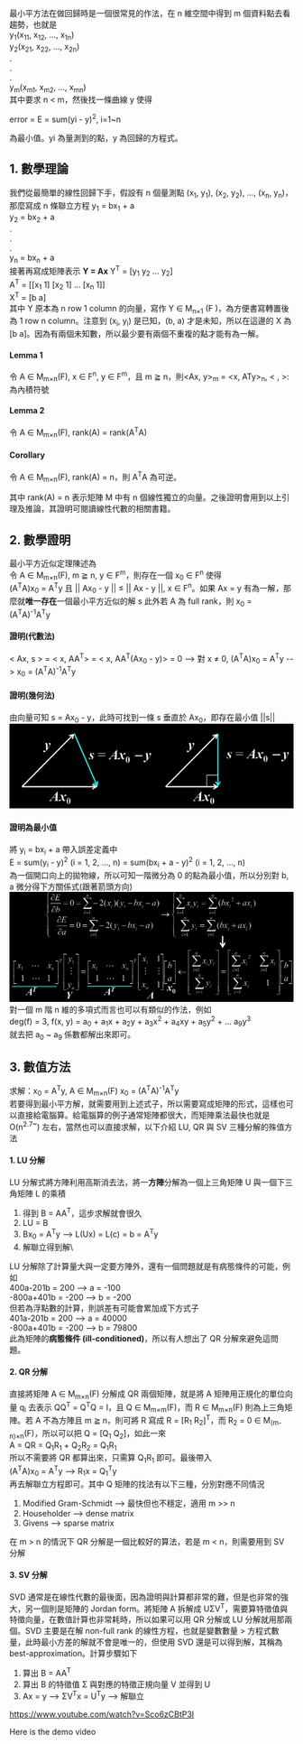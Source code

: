 最小平方法在做回歸時是一個很常見的作法，在 n 維空間中得到 m 個資料點去看趨勢，也就是\
y<sub>1</sub>(x<sub>11</sub>, x<sub>12</sub>, ..., x<sub>1n</sub>)\
y<sub>2</sub>(x<sub>21</sub>, x<sub>22</sub>, ..., x<sub>2n</sub>)\
.\
.\
.\
y<sub>m</sub>(x<sub>m1</sub>, x<sub>m2</sub>, ..., x<sub>mn</sub>)\
其中要求 n < m，然後找一條曲線 y 使得 

error = E = sum(yi - y)<sup>2</sup>, i=1~n

為最小值。yi 為量測到的點，y 為回歸的方程式。

## 1. 數學理論
我們從最簡單的線性回歸下手，假設有 n 個量測點 (x<sub>1</sub>, y<sub>1</sub>), (x<sub>2</sub>, y<sub>2</sub>), ..., (x<sub>n</sub>, y<sub>n</sub>)，那麼寫成 n 條聯立方程
y<sub>1</sub> = bx<sub>1</sub> + a\
y<sub>2</sub> = bx<sub>2</sub> + a\
.\
.\
.\
y<sub>n</sub> = bx<sub>n</sub> + a\
接著再寫成矩陣表示 **Y = Ax**
Y<sup>T</sup> = [y<sub>1</sub> y<sub>2</sub> ... y<sub>2</sub>]\
A<sup>T</sup> = [[x<sub>1</sub> 1] [x<sub>2</sub> 1] ... [x<sub>n</sub> 1]]\
X<sup>T</sup> = [b a]\
其中 Y 原本為 n row 1 column 的向量，寫作 Y ∈ M<sub>n×1</sub>
(F )，為方便書寫轉置後為 1 row n column。注意到 (x<sub>i</sub>, y<sub>i</sub>) 是已知，(b, a) 才是未知，所以在這邊的 X 為 [b a]。因為有兩個未知數，所以最少要有兩個不重複的點才能有為一解。
#### Lemma 1
令 A ∈ M<sub>m×n</sub>(F), x ∈ F<sup>n</sup>, y ∈ F<sup>m</sup>，且 m ≧ n，則<Ax, y><sub>m</sub> = <x, ATy><sub>n</sub>, < , >: 為內積符號
#### Lemma 2
令 A ∈ M<sub>m×n</sub>(F), rank(A) = rank(A<sup>T</sup>A)
#### Corollary
令 A ∈ M<sub>m×n</sub>(F), rank(A) = n，則 A<sup>T</sup>A 為可逆。

其中 rank(A) = n 表示矩陣 M 中有 n 個線性獨立的向量。之後證明會用到以上引理及推論，其證明可閱讀線性代數的相關書籍。

## 2. 數學證明
最小平方近似定理陳述為\
令 A ∈ M<sub>m×n</sub>(F), m ≧ n, y ∈ F<sup>m</sup>，則存在一個 x<sub>0</sub> ∈ F<sup>n</sup> 使得\
(A<sup>T</sup>A)x<sub>0</sub> = A<sup>T</sup>y 且 || Ax<sub>0</sub> - y || ≤ || Ax - y ||, x ∈ F<sup>n</sup>。如果 Ax = y 有為一解，那麼就**唯一存在**一個最小平方近似的解 s
此外若 A 為 full rank，則 x<sub>0</sub> = (A<sup>T</sup>A)<sup>-1</sup>A<sup>T</sup>y
#### 證明(代數法)
< Ax, s > = < x, AA<sup>T</sup>> = < x, AA<sup>T</sup>(Ax<sub>0</sub> - y)> = 0 --> 對 x ≠ 0, (A<sup>T</sup>A)x<sub>0</sub> = A<sup>T</sup>y --> x<sub>0</sub> = (A<sup>T</sup>A)<sup>-1</sup>A<sup>T</sup>y
#### 證明(幾何法)
由向量可知 s = Ax<sub>0</sub> - y，此時可找到一條 s 垂直於 Ax<sub>0</sub>，即存在最小值 ||s||
![image](https://github.com/JrPhy/numerical/blob/master/least-square/pic/least_square.jpg)
#### 證明為最小值
將 y<sub>i</sub> = bx<sub>i</sub> + a 帶入誤差定義中\
E = sum(y<sub>i</sub> - y)<sup>2</sup> (i = 1, 2, ..., n) = sum(bx<sub>i</sub> + a - y)<sup>2</sup> (i = 1, 2, ..., n)\
為一個開口向上的拋物線，所以可知一階微分為 0 的點為最小值，所以分別對 b, a 微分得下方關係式(跟著箭頭方向)\
![image](https://github.com/JrPhy/numerical/blob/master/least-square/pic/solve_ab.jpg)\
對一個 m 階 n 維的多項式而言也可以有類似的作法，例如\
deg(f) = 3, f(x, y) = a<sub>0</sub> + a<sub>1</sub>x + a<sub>2</sub>y + a<sub>3</sub>x<sup>2</sup> + a<sub>4</sub>xy + a<sub>5</sub>y<sup>2</sup> + ... a<sub>9</sub>y<sup>3</sup>\
就去把 a<sub>0</sub> ~ a<sub>9</sub> 係數都解出來即可。

## 3. 數值方法
求解：x<sub>0</sub> = A<sup>T</sup>y, A ∈ M<sub>m×n</sub>(F)
x<sub>0</sub> = (A<sup>T</sup>A)<sup>-1</sup>A<sup>T</sup>y\
若要得到最小平方解，就需要用到上述式子，所以需要寫成矩陣的形式，這樣也可以直接給電腦算。給電腦算的例子通常矩陣都很大，而矩陣乘法最快也就是 O(n<sup>2.7~</sup>) 左右，當然也可以直接求解，以下介紹 LU, QR 與 SV 三種分解的殊值方法

#### 1. LU 分解
LU 分解式將方陣利用高斯消去法，將一**方陣**分解為一個上三角矩陣 U 與一個下三角矩陣 L 的乘積
1. 得到 B = AA<sup>T</sup>，這步求解就會很久
2. LU = B
3. Bx<sub>0</sub> = A<sup>T</sup>y --> L(Ux) = L(c) = b = A<sup>T</sup>y
4. 解聯立得到解\

LU 分解除了計算量大與一定要方陣外，還有一個問題就是有病態條件的可能，例如\
400a-201b = 200  -->  a = -100\
-800a+401b = -200  -->  b = -200\
但若為浮點數的計算，則誤差有可能會累加成下方式子\
401a-201b = 200  -->  a = 40000\
-800a+401b = -200  -->  b = 79800\
此為矩陣的**病態條件 (ill-conditioned)**，所以有人想出了 QR 分解來避免這問題。

#### 2. QR 分解
直接將矩陣 A ∈ M<sub>m×n</sub>(F) 分解成 QR 兩個矩陣，就是將 A 矩陣用正規化的單位向量 q<sub>i</sub> 去表示 QQ<sup>T</sup> = Q<sup>T</sup>Q = I，且 Q ∈ M<sub>m×m</sub>(F)，而 R ∈ M<sub>m×n</sub>(F) 則為上三角矩陣。若 A 不為方陣且 m ≧ n，則可將 R 寫成 R = [R<sub>1</sub> R<sub>2</sub>]<sup>T</sup>，而 R<sub>2</sub> = 0 ∈ M<sub>(m-n)×n</sub>(F)，所以可以把 Q = [Q<sub>1</sub> Q<sub>2</sub>]，如此一來 \
A = QR = Q<sub>1</sub>R<sub>1</sub> + Q<sub>2</sub>R<sub>2</sub> = Q<sub>1</sub>R<sub>1</sub>\
所以不需要將 QR 都算出來，只需算 Q<sub>1</sub>R<sub>1</sub> 即可。最後帶入\
(A<sup>T</sup>A)x<sub>0</sub> = A<sup>T</sup>y --> R<sub>1</sub>x = Q<sub>1</sub><sup>T</sup>y\
再去解聯立方程即可。其中 Q 矩陣的找法有以下三種，分別對應不同情況
1. Modified Gram-Schmidt --> 最快但也不穩定，適用 m >> n
2. Householder --> dense matrix
3. Givens --> sparse matrix

在 m > n 的情況下 QR 分解是一個比較好的算法，若是 m < n，則需要用到 SV 分解

#### 3. SV 分解
SVD 通常是在線性代數的最後面，因為證明與計算都非常的難，但是也非常的強大，另一個則是矩陣的 Jordan form。將矩陣 A 拆解成 UΣV<sup>T</sup>，需要算特徵值與特徵向量，在數值計算也非常耗時，所以如果可以用 QR 分解或 LU 分解就用那兩個。SVD 主要是在解 non-full rank 的線性方程，也就是變數數量 > 方程式數量，此時最小方差的解就不會是唯一的，但使用 SVD 還是可以得到解，其稱為 best-approximation。計算步驟如下
1. 算出 B = AA<sup>T</sup>
2. 算出 B 的特徵值 Σ 與對應的特徵正規向量 V 並得到 U
3. Ax = y --> ΣV<sup>T</sup>x = U<sup>T</sup>y --> 解聯立

https://www.youtube.com/watch?v=Sco6zCBtP3I

Here is the demo video

